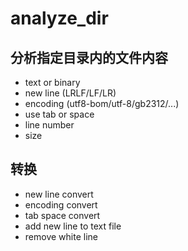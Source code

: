 # analyze_dir

## 分析指定目录内的文件内容

* text or binary
* new line (LRLF/LF/LR)
* encoding (utf8-bom/utf-8/gb2312/...)
* use tab or space
* line number
* size

## 转换

* new line convert
* encoding convert
* tab space convert
* add new line to text file
* remove white line
